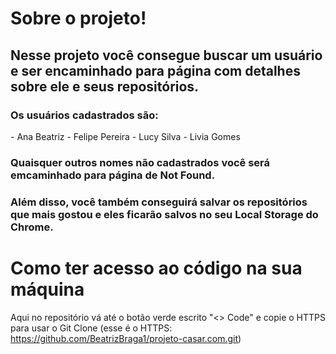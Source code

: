 <h1>Sobre o projeto!</h1>

<h2>Nesse projeto você consegue buscar um usuário e ser encaminhado para página com detalhes sobre ele e seus repositórios.</h2>
<h3>Os usuários cadastrados são:</h3>
- Ana Beatriz
- Felipe Pereira
- Lucy Silva
- Livia Gomes
<h3>Quaisquer outros nomes não cadastrados você será emcaminhado para página de Not Found.</h3>

<h3>Além disso, você também conseguirá salvar os repositórios que mais gostou e eles ficarão salvos no seu Local Storage do Chrome.</h3>

<h1>Como ter acesso ao código na sua máquina</h1>

Aqui no repositório vá até o botão verde escrito "<> Code" e copie o HTTPS para usar o Git Clone (esse é o HTTPS: https://github.com/BeatrizBraga1/projeto-casar.com.git)

